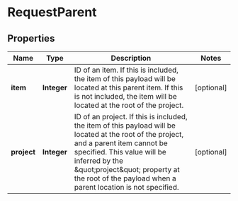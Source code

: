 
# RequestParent

## Properties
Name | Type | Description | Notes
------------ | ------------- | ------------- | -------------
**item** | **Integer** | ID of an item. If this is included, the item of this payload will be located at this parent item. If this is not included, the item will be located at the root of the project. |  [optional]
**project** | **Integer** | ID of an project. If this is included, the item of this payload will be located at the root of the project, and a parent item cannot be specified. This value will be inferred by the \&quot;project\&quot; property at the root of the payload when a parent location is not specified. |  [optional]



